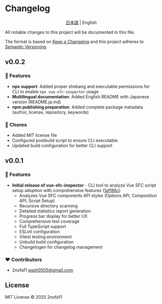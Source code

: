 # Changelog

<div align="center">

[日本語](./README.ja.md) | English

</div>

All notable changes to this project will be documented in this file.

The format is based on [Keep a Changelog](https://keepachangelog.com/)
and this project adheres to [Semantic Versioning](https://semver.org/).

## v0.0.2

### 🎉 Features

- **npx support**: Added proper shebang and executable permissions for CLI to enable `npx vue-sfc-inspector` usage
- **Multilingual documentation**: Added English README with Japanese version (README.ja.md)
- **npm publishing preparation**: Added complete package metadata (author, license, repository, keywords)

### 🔨 Chores

- Added MIT license file
- Configured postbuild script to ensure CLI executable
- Updated build configuration for better CLI support

## v0.0.1

### 🎉 Features

- **Initial release of vue-sfc-inspector** - CLI tool to analyze Vue SFC script setup adoption with comprehensive features ([1af186c](https://github.com/2nofa11/Vue-SFC-Inspector/commit/1af186c))
  - Analyzes Vue SFC components API styles (Options API, Composition API, Script Setup)
  - Recursive directory scanning
  - Detailed statistics report generation
  - Progress bar display for better UX
  - Comprehensive test coverage
  - Full TypeScript support
  - ESLint configuration
  - Vitest testing environment
  - Unbuild build configuration
  - Changelogen for changelog management

### ❤️ Contributors

- 2nofa11 <agsh0505@gmail.com>

## License

MIT License © 2025 2nofa11

